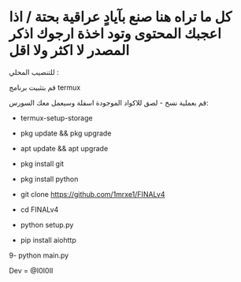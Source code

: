 # كل ما تراه هنا صنع بآيادٍ عراقية بحتة / اذا اعجبك المحتوى وتود اخذة ارجوك اذكر المصدر لا اكثر ولا اقل 

للتنصيب المحلي : 

قم بتثبيت برنامج termux 

قم بعملية نسخ - لصق للاكواد الموجودة اسفلة وسيعمل معك السورس:  


 - termux-setup-storage 

- pkg update && pkg upgrade

- apt update && apt upgrade

- pkg install git

- pkg install python

- git clone https://github.com/1mrxe1/FINALv4

- cd FINALv4

- python setup.py

- pip install aiohttp

9- python main.py

Dev =  @I0I0II 
